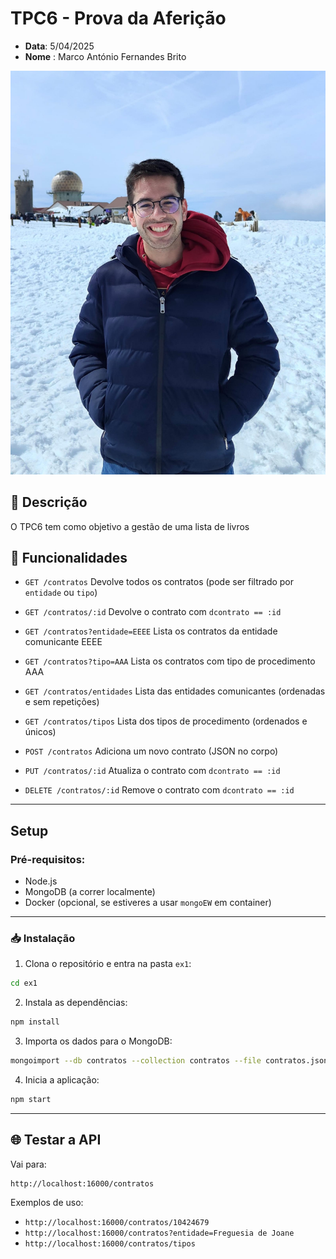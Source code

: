 # TPC6 -  Prova da Aferição

- **Data**: 5/04/2025
- **Nome** : Marco António Fernandes Brito

 ![104187](/img/104187.png)


## 📌 Descrição
O TPC6 tem como objetivo a gestão de uma lista de livros

## 📌 Funcionalidades

- `GET /contratos` 
  Devolve todos os contratos (pode ser filtrado por `entidade` ou `tipo`)

- `GET /contratos/:id` 
  Devolve o contrato com `dcontrato == :id`

- `GET /contratos?entidade=EEEE` 
 Lista os contratos da entidade comunicante EEEE

- `GET /contratos?tipo=AAA`
  Lista os contratos com tipo de procedimento AAA

- `GET /contratos/entidades` 
   Lista das entidades comunicantes (ordenadas e sem repetições)

- `GET /contratos/tipos` 
   Lista dos tipos de procedimento (ordenados e únicos)

- `POST /contratos` 
   Adiciona um novo contrato (JSON no corpo)

- `PUT /contratos/:id` 
   Atualiza o contrato com `dcontrato == :id`

- `DELETE /contratos/:id` 
  Remove o contrato com `dcontrato == :id`

---

## Setup

### Pré-requisitos:
- Node.js
- MongoDB (a correr localmente)
- Docker (opcional, se estiveres a usar `mongoEW` em container)

---

### 📥 Instalação

1. Clona o repositório e entra na pasta `ex1`:

```bash
cd ex1
```

2. Instala as dependências:

```bash
npm install
```

3. Importa os dados para o MongoDB:

```bash
mongoimport --db contratos --collection contratos --file contratos.json --jsonArray
```

4. Inicia a aplicação:

```bash
npm start
```

---

## 🌐 Testar a API

Vai para:

```
http://localhost:16000/contratos
```

Exemplos de uso:
- `http://localhost:16000/contratos/10424679`
- `http://localhost:16000/contratos?entidade=Freguesia de Joane`
- `http://localhost:16000/contratos/tipos`


